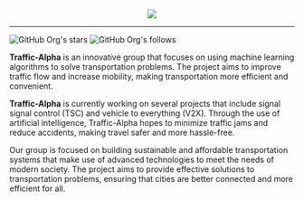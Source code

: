 <div align=center>
    <img src=https://github.com/Traffic-Alpha/.github/blob/main/profile/banner.jpg>
</div>

---

![GitHub Org's stars](https://img.shields.io/github/stars/Traffic-Alpha?style=social)
![GitHub Org's follows](https://img.shields.io/github/followers/Traffic-Alpha?style=social)

**Traffic-Alpha** is an innovative group that focuses on using machine learning algorithms to solve transportation problems. The project aims to improve traffic flow and increase mobility, making transportation more efficient and convenient. 

**Traffic-Alpha** is currently working on several projects that include signal signal control (TSC) and vehicle to everything (V2X). Through the use of artificial intelligence, Traffic-Alpha hopes to minimize traffic jams and reduce accidents, making travel safer and more hassle-free.


Our group is focused on building sustainable and affordable transportation systems that make use of advanced technologies to meet the needs of modern society. The project aims to provide effective solutions to transportation problems, ensuring that cities are better connected and more efficient for all.